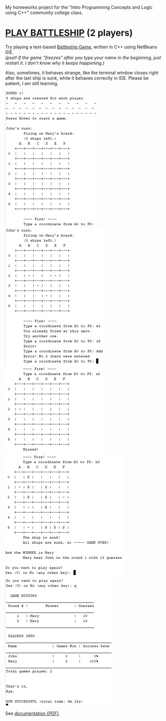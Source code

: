 <p>My homeworks project for the "Intro Programming Concepts and Logic using C++" community college class.</p>

<h1><a href="battleship.exe?raw=true">PLAY BATTLESHIP</a> (2 players)</h1>
Try playing a text-based <a href="Battleship%20Game" title="Sea Battle on C++ console">Battleship Game</a>, written in C++ using NetBeans IDE.
<br/><em>(psst! If the game "freezes" after you type your name in the beginning, just restart it. I don't know why it keeps happening.)</em> <br/><p>Also, sometimes, it behaves strange, like the terminal window closes right after the last ship is sunk, while it behaves correctly in IDE. Please be patient, I am still learning.</p>

<img src="Battleship%20Game/Flowcharts%2C%20UML/screenshots/csc-17A%20screen1.jpg" />
<br/>
<img src="Battleship%20Game/Flowcharts%2C%20UML/screenshots/csc-17A%20screen2.jpg" />
<br/>
<img src="Battleship%20Game/Flowcharts%2C%20UML/screenshots/csc-17A%20screen3.jpg" />
<br/>
<img src="Battleship%20Game/Flowcharts%2C%20UML/screenshots/csc-17A%20screen4.jpg" />
<br/>
<img src="Battleship%20Game/Flowcharts%2C%20UML/screenshots/csc-17A%20screen5.jpg" />

See <a href="Battleship%20Game/C%2B%2B%20Final%20Battleship%20Classes.pdf">documentation (PDF)</a>.
